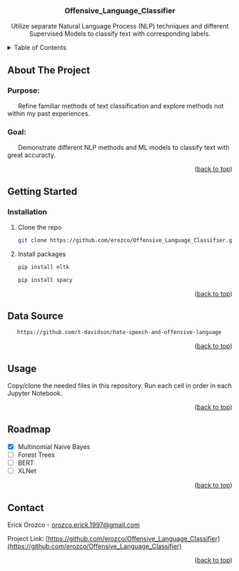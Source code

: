 <h3 align="center">Offensive_Language_Classifier</h3>

  <p align="center">
    Utilize separate Natural Language Process (NLP) techniques and different Supervised Models to classify text with corresponding labels.
  </p>
</div>



<!-- TABLE OF CONTENTS -->
<details>
  <summary>Table of Contents</summary>
  <ol>
    <li>
      <a href="#about-the-project">About The Project</a>
    </li>
    <li>
      <a href="#getting-started">Getting Started</a>
      <ul>
        <li><a href="#installation">Installation</a></li>
      </ul>
    </li>
    <li><a href="#data-source">Data Source</a></li>
    <li><a href="#usage">Usage</a></li>
    <li><a href="#roadmap">Roadmap</a></li>
    <li><a href="#contact">Contact</a></li>
  </ol>
</details>



<!-- ABOUT THE PROJECT -->
## About The Project

### Purpose:
&nbsp;&nbsp;&nbsp;&nbsp;&nbsp;&nbsp;Refine familiar methods of text classification and explore methods not within my past experiences.

### Goal:
&nbsp;&nbsp;&nbsp;&nbsp;&nbsp;&nbsp;Demonstrate different NLP methods and ML models to classify text with great accuracty. 


<p align="right">(<a href="#readme-top">back to top</a>)</p>



<!-- GETTING STARTED -->
## Getting Started


### Installation
1. Clone the repo
   ```sh
   git clone https://github.com/erozco/Offensive_Language_Classifier.git
   ```
2. Install packages
   ```sh
   pip install nltk
   ```
   ```sh
   pip install spacy
   ```

<p align="right">(<a href="#readme-top">back to top</a>)</p>

<!-- DATA SOURCE -->
## Data Source
```sh
   https://github.com/t-davidson/hate-speech-and-offensive-language
   ```
<p align="right">(<a href="#readme-top">back to top</a>)</p>

<!-- USAGE EXAMPLES -->
## Usage

Copy/clone the needed files in this repository. Run each cell in order in each Jupyter Notebook.

<p align="right">(<a href="#readme-top">back to top</a>)</p>



<!-- ROADMAP -->
## Roadmap

- [x] Multinomial Naive Bayes
- [ ] Forest Trees
- [ ] BERT
- [ ] XLNet

<p align="right">(<a href="#readme-top">back to top</a>)</p>

<!-- CONTACT -->
## Contact

Erick Orozco - orozco.erick.1997@gmail.com

Project Link: [https://github.com/erozco/Offensive_Language_Classifier](https://github.com/erozco/Offensive_Language_Classifier)

<p align="right">(<a href="#readme-top">back to top</a>)</p>

